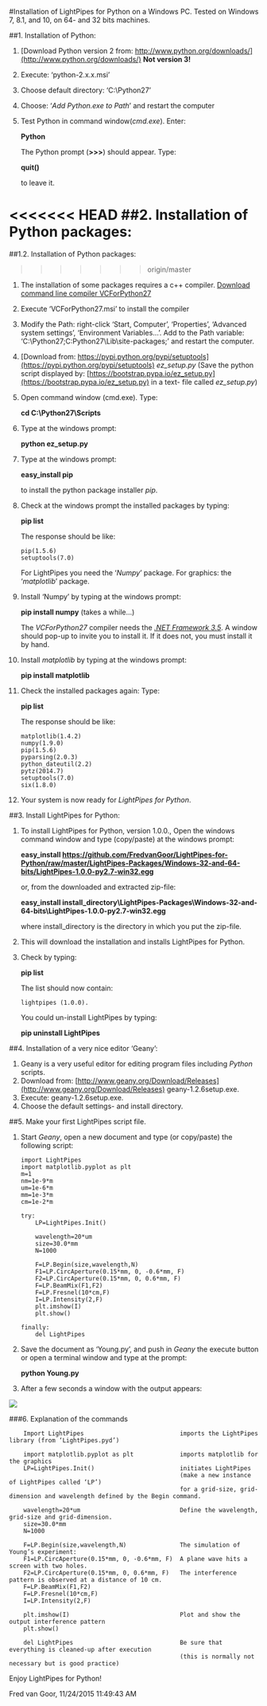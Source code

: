 
#Installation of LightPipes for Python on a Windows PC.
Tested on Windows 7, 8.1, and 10, on 64- and 32 bits machines.

##1. Installation of Python:
1.	[Download Python version 2 from: http://www.python.org/downloads/](http://www.python.org/downloads/) **Not version 3!**
2.	Execute: ‘python-2.x.x.msi’
3.	Choose default directory: ‘C:\Python27’
4.	Choose: ‘*Add Python.exe to Path*’ and restart the computer
5.	Test Python in command window(*cmd.exe*). Enter:

	**Python**

	The Python prompt (**>>>**) should appear. Type:

	**quit()**

	to leave it.

<<<<<<< HEAD
##2. Installation of Python packages:
=======
##1.2. Installation of Python packages:
>>>>>>> origin/master
1.	The installation of some packages requires a c++ compiler. [Download command line compiler VCForPython27](http://aka.ms/vcpython27)
2.	Execute ‘VCForPython27.msi’ to install the compiler
3.	Modify the Path: right-click ‘Start, Computer’, ‘Properties’, ‘Advanced system settings’, ‘Environment Variables…’. Add to the Path variable: ‘C:\Python27\;C:Python27\Lib\site-packages\;’ and restart the computer.
4.	[Download from: https://pypi.python.org/pypi/setuptools](https://pypi.python.org/pypi/setuptools) *ez\_setup.py* (Save the python script displayed by: [https://bootstrap.pypa.io/ez_setup.py](https://bootstrap.pypa.io/ez_setup.py) in a text- file called *ez\_setup.py*)
5.	Open command window (cmd.exe).  Type:
	
	**cd C:\Python27\Scripts**
6.	Type at the windows prompt:

	**python ez\_setup.py**

7.	Type at the windows prompt:
	
	**easy_install  pip**
	
	to install the python package installer *pip*.
8.	Check at the windows prompt the installed packages by typing:

	**pip list**

	The response should be like:

		pip(1.5.6)
		setuptools(7.0)
	For LightPipes you need the  ‘*Numpy*’ package. For graphics: the ‘*matplotlib*’ package.
9.	Install ‘Numpy’ by typing at the windows prompt:
	
	**pip install numpy** (takes a while…)

	The *VCForPython27* compiler needs the [*.NET Framework 3.5*](https://www.microsoft.com/en-us/download/details.aspx?id=21). A window should pop-up to invite you to install it. If it does not, you must install it by hand.
10.	Install *matplotlib* by typing at the windows prompt:

	**pip install matplotlib**
11.	Check the installed packages again: Type:

	**pip list**

	The response should be like:

		matplotlib(1.4.2)
		numpy(1.9.0)
		pip(1.5.6)
		pyparsing(2.0.3)
		python_dateutil(2.2)
		pytz(2014.7)
		setuptools(7.0)
		six(1.8.0)
12.	Your system is now ready for *LightPipes for Python*.

##3.	Install LightPipes for Python:
1.	To install LightPipes for Python, version 1.0.0., Open the windows command window and type (copy/paste) at the windows prompt:

	**easy\_install https://github.com/FredvanGoor/LightPipes-for-Python/raw/master/LightPipes-Packages/Windows-32-and-64-bits/LightPipes-1.0.0-py2.7-win32.egg**
	
	or, from the downloaded and extracted zip-file:

	**easy_install install\_directory\LightPipes-Packages\Windows-32-and-64-bits\LightPipes-1.0.0-py2.7-win32.egg**

	where install\_directory is the directory in which you put the zip-file.

2.	This will download the installation and installs LightPipes for Python.
3.	Check by typing:

	**pip list**

	The list should now contain:

		lightpipes (1.0.0).

	You could un-install LightPipes by typing:

	**pip uninstall LightPipes**

##4.	Installation of a very nice editor ‘Geany’:
1.	Geany is a very useful editor for editing program files including *Python* scripts.
2.	Download from: [http://www.geany.org/Download/Releases](http://www.geany.org/Download/Releases) geany-1.2.6setup.exe.
3.	Execute: geany-1.2.6setup.exe.
4.	Choose the default settings- and install directory.

##5.	Make your first LightPipes script file.
1.	Start *Geany*, open a new document and type (or copy/paste)  the following script:

		import LightPipes
		import matplotlib.pyplot as plt
		m=1
		nm=1e-9*m
		um=1e-6*m
		mm=1e-3*m
		cm=1e-2*m

		try:
			LP=LightPipes.Init()
		
			wavelength=20*um
			size=30.0*mm
			N=1000
			
			F=LP.Begin(size,wavelength,N)
			F1=LP.CircAperture(0.15*mm, 0, -0.6*mm, F)
			F2=LP.CircAperture(0.15*mm, 0, 0.6*mm, F)    
			F=LP.BeamMix(F1,F2)
			F=LP.Fresnel(10*cm,F)
			I=LP.Intensity(2,F)
			plt.imshow(I)
			plt.show()
			
		finally:
			del LightPipes

2.	Save the document as ‘Young.py’, and push in *Geany*  the execute button or open a terminal window and type at the prompt:

	**python Young.py**

3.	After a few seconds a window with the output appears:

![](img/twoholesPattern.png)

###6. Explanation of the commands

		Import LightPipes  							imports the LightPipes library (from ‘LightPipes.pyd’)

		import matplotlib.pyplot as plt				imports matplotlib for the graphics
		LP=LightPipes.Init()						initiates LightPipes 
													(make a new instance of LightPipes called ‘LP’)
													for a grid-size, grid-dimension and wavelength defined by the Begin command.

		wavelength=20*um							Define the wavelength, grid-size and grid-dimension.
		size=30.0*mm
		N=1000

		F=LP.Begin(size,wavelength,N)				The simulation of Young’s experiment:
		F1=LP.CircAperture(0.15*mm, 0, -0.6*mm, F)	A plane wave hits a screen with two holes.
		F2=LP.CircAperture(0.15*mm, 0, 0.6*mm, F)	The interference pattern is observed at a distance of 10 cm.
		F=LP.BeamMix(F1,F2)
		F=LP.Fresnel(10*cm,F)
		I=LP.Intensity(2,F)

		plt.imshow(I)								Plot and show the output interference pattern
		plt.show()	

		del LightPipes								Be sure that everything is cleaned-up after execution
													(this is normally not necessary but is good practice)

Enjoy LightPipes for Python!

Fred van Goor, 11/24/2015 11:49:43 AM

